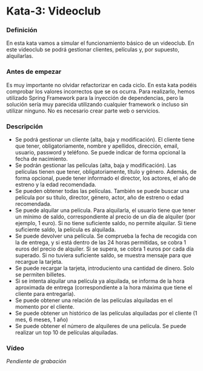 # Kata-3: Videoclub


### Definición
En esta kata vamos a simular el funcionamiento básico de un videoclub. En este videoclub se podrá gestionar clientes, películas y, por supuesto, alquilarlas.


### Antes de empezar
Es muy importante no olvidar refactorizar en cada ciclo. En esta kata podéis comprobar los valores incorrectos que se os ocurra. Para realizarlo, hemos utilizado Spring Framework para la inyección de dependencias, pero la solución sería muy parecida utilizando cualquier framework o incluso sin utilizar ninguno. No es necesario crear parte web o servicios.


### Descripción
- Se podrá gestionar un cliente (alta, baja y modificación). El cliente tiene que tener, obligatoriamente, nombre y apellidos, dirección, email, usuario, password y teléfono. Se puede indicar de forma opcional la fecha de nacimiento.
- Se podrán gestionar las películas (alta, baja y modificación). Las películas tienen que tener, obligatoriamente, título y género. Además, de forma opcional, puede tener informado el director, los actores, el año de estreno y la edad recomendada.
- Se pueden obtener todas las películas. También se puede buscar una película por su título, director, género, actor, año de estreno o edad recomendada.
- Se puede alquilar una película. Para alquilarla, el usuario tiene que tener un mínimo de saldo, correspondiente al precio de un día de alquiler (por ejemplo, 1 euro). Si no tiene suficiente saldo, no permite alquilar. Si tiene suficiente saldo, la película es alquilada.
- Se puede devolver una película. Se comprueba la fecha de recogida con la de entrega, y si está dentro de las 24 horas permitidas, se cobra 1 euros del precio de alquiler. Si se supera, se cobra 1 euros por cada día superado. Si no tuviera suficiente saldo, se muestra mensaje para que recargue la tarjeta.
- Se puede recargar la tarjeta, introduciento una cantidad de dinero. Solo se permiten billetes.
- Si se intenta alquilar una película ya alquilada, se informa de la hora aproximada de entrega (correspondiente a la hora máxima que tiene el cliente para entregarla).
- Se puede obtener una relación de las películas alquiladas en el momento por el cliente.
- Se puede obtener un histórico de las películas alquiladas por el cliente (1 mes, 6 meses, 1 año)
- Se puede obtener el número de alquileres de una película. Se puede realizar un top 10 de películas alquiladas.

### Vídeo
*Pendiente de grabación*
